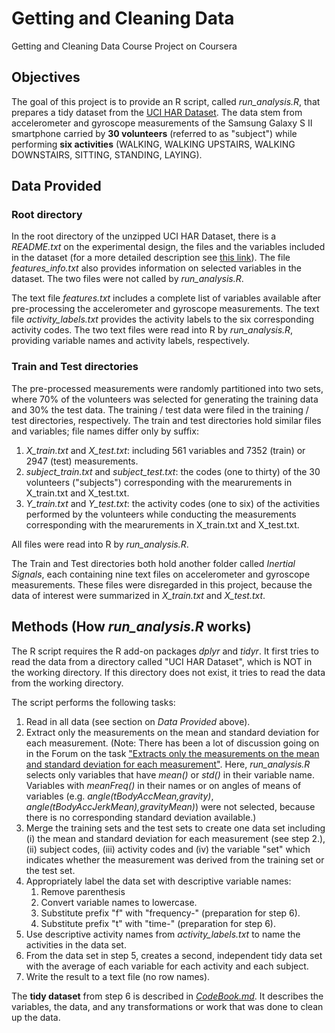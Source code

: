 # Getting and Cleaning Data
Getting and Cleaning Data Course Project on Coursera


## Objectives
The goal of this project is to provide an R script, called *run_analysis.R*, that prepares a tidy dataset from the [UCI HAR Dataset](https://d396qusza40orc.cloudfront.net/getdata%2Fprojectfiles%2FUCI%20HAR%20Dataset.zip). The data stem from accelerometer and gyroscope measurements  of the Samsung Galaxy S II smartphone carried by **30 volunteers** (referred to as "subject") while performing **six activities** (WALKING, WALKING UPSTAIRS, WALKING DOWNSTAIRS, SITTING, STANDING, LAYING).


## Data Provided
### Root directory
In the root directory of the unzipped UCI HAR Dataset, there is a *README.txt* on the experimental design, the files and the variables included in the dataset (for a more detailed description see [this link](http://archive.ics.uci.edu/ml/datasets/Human+Activity+Recognition+Using+Smartphones)). The file *features_info.txt* also provides information on selected variables in the dataset. The two files were not called by *run_analysis.R*.

The text file *features.txt* includes a complete list of variables available after pre-processing the accelerometer and gyroscope measurements. The text file *activity_labels.txt* provides the activity labels to the six corresponding activity codes. The two text files were read into R by *run_analysis.R*, providing variable names and activity labels, respectively.

### Train and Test directories
The pre-processed measurements were randomly partitioned into two sets, where 70% of the volunteers was selected for generating the training data and 30% the test data. The training / test data were filed in the training / test directories, respectively. The train and test directories hold similar files and variables; file names differ only by suffix:

1. *X_train.txt* and *X_test.txt*: including 561 variables and 7352 (train) or 2947 (test) measurements.
2. *subject_train.txt* and *subject_test.txt*: the codes (one to thirty) of the 30 volunteers ("subjects") corresponding with the mearurements in X_train.txt and X_test.txt.
3. *Y_train.txt* and *Y_test.txt*: the activity codes (one to six) of the activities performed by the volunteers while conducting the measurements corresponding with the mearurements in X_train.txt and X_test.txt.

All files were read into R by *run_analysis.R*.

The Train and Test directories both hold another folder called *Inertial Signals*, each containing nine text files on accelerometer and gyroscope measurements. These files were disregarded  in this project, because the data of interest were summarized in *X_train.txt* and *X_test.txt*.

## Methods (How *run_analysis.R* works)
The R script requires the R add-on packages *dplyr* and *tidyr*. It first tries to read the data from a directory called "UCI HAR Dataset", which is NOT in the working directory. If this directory does not exist, it tries to read the data from the working directory.

The script performs the following tasks:
1. Read in all data (see section on *Data Provided* above).
2. Extract only the measurements on the mean and standard deviation for each measurement. (Note: There has been a lot of discussion going on in the Forum on the task ["Extracts only the measurements on the mean and standard deviation for each measurement"](https://class.coursera.org/getdata-030/forum/thread?thread_id=215). Here, *run_analysis.R* selects only variables that have *mean()* or *std()* in their variable name. Variables with *meanFreq()* in their names or on angles of means of variables (e.g. *angle(tBodyAccMean,gravity)*, *angle(tBodyAccJerkMean),gravityMean)*) were not selected, because there is no corresponding standard deviation available.)
3. Merge the training sets and the test sets to create one data set including (i) the mean and standard deviation for each measurement (see step 2.), (ii) subject codes, (iii) activity codes and (iv) the variable "set" which indicates whether the measurement was derived from the training set or the test set.
4. Appropriately label the data set with descriptive variable names:
    1. Remove parenthesis
    2. Convert variable names to lowercase.
    3. Substitute prefix "f" with "frequency-" (preparation for step 6).
    4. Substitute prefix "t" with "time-" (preparation for step 6). 
5. Use descriptive activity names from *activity_labels.txt* to name the activities in the data set.
6. From the data set in step 5, creates a second, independent tidy data set with the average of each variable for each activity and each subject.
7. Write the result to a text file (no row names).

The **tidy dataset** from step 6 is described in [*CodeBook.md*](https://github.com/ChriguK/Getting_and_Cleaning_Data/blob/master/CodeBook.md). It describes the variables, the data, and any transformations or work that was done to clean up the data.